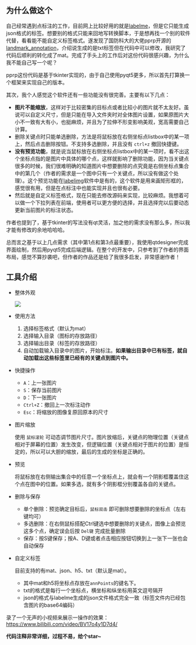 ## 为什么做这个

自己经常遇到点标注的工作，目前网上比较好用的就是[labelme](https://github.com/wkentaro/labelme)，但是它只能生成json格式的标签。想要别的格式只能来回地写转换脚本，于是想再找一个别的软件代替，看看能不能自定义标签格式。遂发现了国防科大的大佬pprp开源的[landmark_annotation](https://github.com/pprp/landmark_annotation)，介绍说生成的是txt标签但在代码中可以修改，我研究了代码后顺利的转化成了mat。完成了手头上的工作后对这份代码很感兴趣，为什么我不能自己写一个呢？



pprp这份代码是基于tkinter实现的，由于自己使用pyqt5更多，所以首先打算换一个框架来实现自己的版本。

其次，我个人感觉这个软件还有一些功能没有很完善。主要有以下几点：

- **图片不能缩放**，这样对于比较密集的目标点或者比较小的图片就不太友好。虽说可以自定义尺寸，但是只能在导入文件夹时对全体图片设置，如果原图片大小不一致有大有小，也挺麻烦，并且为了拉伸不形变影响美观，宽高需要自己计算。
- 删除关键点时只能单选删除，方法是将鼠标放在右侧坐标点listbox中的某一项上，然后点击删除按钮。不支持多选删除，并且没有 `ctrl+z` 撤回快捷键。
- **没有预览功能**，就是说当鼠标放在右侧坐标点listbox中的某一项时，看不出这个坐标点指的是图片中具体的哪个点，这样就影响了删除功能，因为当关键点很多的时候，我们很难明确的知道图片中想要删除的点究竟是右侧坐标点集合中的第几个（作者的需求是一个图中只有一个关键点，所以没有做这个处理）。这个预览功能在[labelimg](https://github.com/tzutalin/labelImg)软件中是有的，这个软件是用来画矩形框的，感觉很有用，但是在点标注中也能实现并且也很有必要。
- 然后就是自定义标签格式，现在只能去修改源码来实现，比较麻烦。我想着可以做一个下拉列表在前端，使用者可以更方便的选择，并且选择完以后要动态更新当前图片的标注状态。



作者也提到了，基于tkinter的写法没有qt灵活，加之他的需求没有那么多，所以我才能有修改的余地哈哈哈。

总而言之基于以上几点需求（其中第1点和第3点最重要），我使用qtdesigner完成界面绘制，然后用pyqt5完成后端逻辑。在整个的开发中，只参考到了作者的界面布局，感觉不算抄袭吧，但作者的作品还是给了我很多启发，非常感谢作者！







## 工具介绍

- 整体外观

  ![](https://z3.ax1x.com/2021/08/07/fKmq7n.png)




- 使用方法

  1.  选择标签格式（默认为mat）
  2.  选择输入目录（图标的存放路径）
  3.  选择输出目录（标签的存放路径）
  4.  自动加载输入目录中的图片，开始标注。**如果输出目录中已有标签，就自动加载出这些标签里已经有的关键点到图片中。**

  

- 快捷操作

  - `A`：上一张图片
  - `S`：保存当前图片
  - `D`：下一张图片
  - `Ctrl+Z`：撤回上一次标注动作
  - `Esc`：将缩放的图像复原回原本的尺寸

  

  

- 图片缩放

  使用 `鼠标滚轮` 可动态调节图片尺寸。图片放缩后，关键点的物理位置（关键点相对于屏幕的位置）发生改变，但逻辑位置（关键点相对于图片的位置）是恒定的，所以可以大胆的缩放，最后的生成的坐标是正确的。



- 预览

  将鼠标放在右侧输出集合中的任意一个坐标点上，就会有一个阴影框覆盖住这个点在图中的位置。如果多选，就有多个阴影框分别覆盖各自的关键点。



- 删除与保存
  - 单个删除：预览确定目标后，`鼠标双击` 即可删除想要删除的坐标点（左右键均可）
  - 多选删除：在右侧鼠标搭配Ctrl键选中想要删除的关键点，图像上会预览这多个点，确定误会后按 `Del键` 完成批量删除
  - 保存：按S键保存；按A、D键或者点击相应按钮切换到上一张下一张也会自动保存





- 自定义标签

  目前支持的有mat、json、h5、txt（默认是mat）。

  - 其中mat和h5将坐标点存放在`annPoints`的键名下。
  - txt的格式是每行一个坐标点，横坐标和纵坐标用英文逗号隔开
  - json的格式与labelme生成的json文件格式完全一致（标签文件内已经包含图片的base64编码）







录了一个无声的小视频来展示一操作的效果：https://www.bilibili.com/video/BV17o4y1D7d4/



**代码注释非常详细，过程不易，给个star~**

